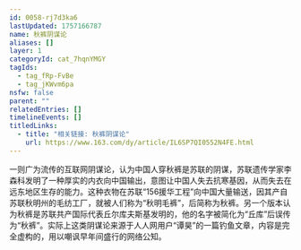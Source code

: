 ```yaml
---
id: 0058-rj7d3ka6
lastUpdated: 1757166787
name: 秋裤阴谋论
aliases: []
layer: 1
categoryId: cat_7hqnYMGY
tagIds:
  - tag_fRp-FvBe
  - tag_jKWvm6pa
nsfw: false
parent: ""
relatedEntries: []
timelineEvents: []
titledLinks:
  - title: "相关链接: 秋裤阴谋论"
    url: https://www.163.com/dy/article/IL6SP7QI0552N4FE.html
---
```


一则广为流传的互联网阴谋论，认为中国人穿秋裤是苏联的阴谋，苏联遗传学家李森科发明了一种厚实的内衣向中国输出，意图让中国人失去抗寒基因，从而失去在远东地区生存的能力。这种衣物在苏联“156援华工程”向中国大量输送，因其产自苏联秋明州的毛纺工厂，就被人们称为“秋明毛裤”，后简称为秋裤。另一个版本认为秋裤是苏联共产国际代表丘尔库夫斯基发明的，他的名字被简化为“丘库”后误传为“秋裤”。实际上这类阴谋论来源于人人网用户“谭昊”的一篇钓鱼文章，内容是完全虚构的，用以嘲讽早年间盛行的网络公知。